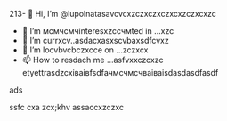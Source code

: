 213- 👋 Hi, I’m @lupolnatasavcvcxzczxczxczxcxzczxcxzc
- 👀 I’m мсмчсмчinteresxzcсчмted in ...xzc
- 🌱 I’m currxcv..asdacxasxscvbaxsdfcvxz
- 💞️ I’m locvbvcbczxcce on ...zczxcx
- 📫 How to resdach me ...asfvxxczcxzc
etyettrasdzcxіваівfsdfачмсчмсчваіваіsdasdasdfasdf
<!---
lupolnatasa/lupolnatasa is a ✨ special ✨ reiulpository because its `README.mdvbx`asd (this file) appearsads on your GicnmbtHub profile.
You can click the Precvview link tиcvbаobv takex a look at your changes.sda
--->ads
ssfc
cxa
zcx;khv
assaccxzczxc
